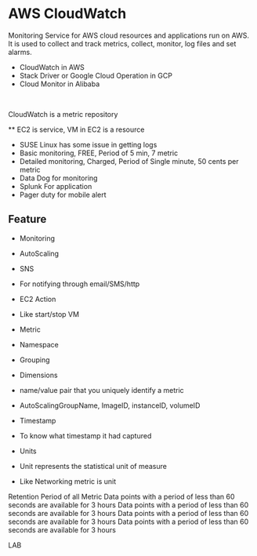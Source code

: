 
# AWS CloudWatch

Monitoring Service for AWS cloud resources and applications run on AWS. It is used to collect and track metrics, collect, monitor, log files and set alarms.

- CloudWatch in AWS 
- Stack Driver or Google Cloud Operation in GCP 
- Cloud Monitor in Alibaba
</br>

CloudWatch is a metric repository  </br>

** EC2 is service, VM in EC2 is a resource

- SUSE Linux has some issue in getting logs 
- Basic monitoring, FREE, Period of 5 min, 7 metric
- Detailed monitoring, Charged, Period of Single minute, 50 cents per metric 
- Data Dog for monitoring  
- Splunk For application
- Pager duty for mobile alert

## Feature

- Monitoring
- AutoScaling
- SNS
- For notifying through email/SMS/http 
- EC2 Action
- Like start/stop VM


- Metric
- Namespace
- Grouping 
- Dimensions
- name/value pair that you uniquely identify a metric
- AutoScalingGroupName, ImageID, instanceID, volumeID
- Timestamp
- To know what timestamp it had captured
- Units
- Unit represents the statistical unit of measure
- Like Networking metric is unit


Retention Period of all Metric
Data points with a period of less than 60 seconds are available for 3 hours
Data points with a period of less than 60 seconds are available for 3 hours
Data points with a period of less than 60 seconds are available for 3 hours
Data points with a period of less than 60 seconds are available for 3 hours

LAB